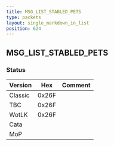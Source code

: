 ```yaml
---
title: MSG_LIST_STABLED_PETS
type: packets
layout: single_markdown_in_list
position: 624
---
```


## MSG_LIST_STABLED_PETS

### Status

Version    | Hex        | Comment
---------- | ---------- | ---------- 
Classic    | 0x26F      |
TBC        | 0x26F      |
WotLK      | 0x26F      |
Cata       |            |
MoP        |            |